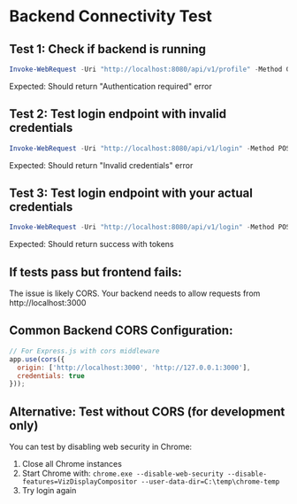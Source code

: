 # Backend Connectivity Test

## Test 1: Check if backend is running
```powershell
Invoke-WebRequest -Uri "http://localhost:8080/api/v1/profile" -Method GET
```
Expected: Should return "Authentication required" error

## Test 2: Test login endpoint with invalid credentials
```powershell
Invoke-WebRequest -Uri "http://localhost:8080/api/v1/login" -Method POST -ContentType "application/json" -Body '{"email":"test@test.com","password":"wrongpass"}'
```
Expected: Should return "Invalid credentials" error

## Test 3: Test login endpoint with your actual credentials
```powershell
Invoke-WebRequest -Uri "http://localhost:8080/api/v1/login" -Method POST -ContentType "application/json" -Body '{"email":"your-email@example.com","password":"your-password"}'
```
Expected: Should return success with tokens

## If tests pass but frontend fails:
The issue is likely CORS. Your backend needs to allow requests from http://localhost:3000

## Common Backend CORS Configuration:
```javascript
// For Express.js with cors middleware
app.use(cors({
  origin: ['http://localhost:3000', 'http://127.0.0.1:3000'],
  credentials: true
}));
```

## Alternative: Test without CORS (for development only)
You can test by disabling web security in Chrome:
1. Close all Chrome instances
2. Start Chrome with: `chrome.exe --disable-web-security --disable-features=VizDisplayCompositor --user-data-dir=C:\temp\chrome-temp`
3. Try login again
